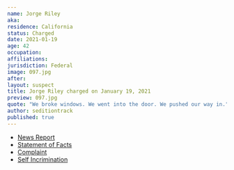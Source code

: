 ```yaml
---
name: Jorge Riley
aka:
residence: California
status: Charged
date: 2021-01-19
age: 42
occupation:
affiliations:
jurisdiction: Federal
image: 097.jpg
after:
layout: suspect
title: Jorge Riley charged on January 19, 2021
preview: 097.jpg
quote: "We broke windows. We went into the door. We pushed our way in."
author: seditiontrack
published: true
---
```


- [News Report](https://nypost.com/2021/01/19/gop-activist-jorge-riley-arrested-in-capitol-hill-attack/)
- [Statement of Facts](https://www.justice.gov/opa/page/file/1357041/download)
- [Complaint](https://www.justice.gov/opa/page/file/1357046/download)
- [Self Incrimination](https://twitter.com/indianz/status/1350168282519777283)

